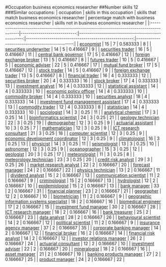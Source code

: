 #Occupation business economics researcher
##Number skills 12
###Similar occupations:
| occupation                                                                                |   skills in this occupation |   skills that match business economics researcher |   percentage match with business economics researcher |   skills not in business economics researcher |
|:------------------------------------------------------------------------------------------|----------------------------:|--------------------------------------------------:|------------------------------------------------------:|----------------------------------------------:|
| [economist](economist.md)                                                                 |                          15 |                                                 7 |                                              0.583333 |                                             8 |
| [securities underwriter](securities_underwriter.md)                                       |                          14 |                                                 5 |                                              0.416667 |                                             9 |
| [securities trader](securities_trader.md)                                                 |                          16 |                                                 5 |                                              0.416667 |                                            11 |
| [central bank governor](central_bank_governor.md)                                         |                          17 |                                                 5 |                                              0.416667 |                                            12 |
| [foreign exchange broker](foreign_exchange_broker.md)                                     |                          13 |                                                 5 |                                              0.416667 |                                             8 |
| [futures trader](futures_trader.md)                                                       |                          10 |                                                 5 |                                              0.416667 |                                             5 |
| [economic adviser](economic_adviser.md)                                                   |                          22 |                                                 5 |                                              0.416667 |                                            17 |
| [mutual fund broker](mutual_fund_broker.md)                                               |                          17 |                                                 5 |                                              0.416667 |                                            12 |
| [stock trader](stock_trader.md)                                                           |                          14 |                                                 5 |                                              0.416667 |                                             9 |
| [foreign exchange trader](foreign_exchange_trader.md)                                     |                          13 |                                                 5 |                                              0.416667 |                                             8 |
| [financial trader](financial_trader.md)                                                   |                          16 |                                                 4 |                                              0.333333 |                                            12 |
| [securities broker](securities_broker.md)                                                 |                          20 |                                                 4 |                                              0.333333 |                                            16 |
| [stock broker](stock_broker.md)                                                           |                          17 |                                                 4 |                                              0.333333 |                                            13 |
| [investment analyst](investment_analyst.md)                                               |                          16 |                                                 4 |                                              0.333333 |                                            12 |
| [statistical assistant](statistical_assistant.md)                                         |                          14 |                                                 4 |                                              0.333333 |                                            10 |
| [economic policy officer](economic_policy_officer.md)                                     |                          14 |                                                 4 |                                              0.333333 |                                            10 |
| [commodity broker](commodity_broker.md)                                                   |                          14 |                                                 4 |                                              0.333333 |                                            10 |
| [securities analyst](securities_analyst.md)                                               |                          18 |                                                 4 |                                              0.333333 |                                            14 |
| [investment fund management assistant](investment_fund_management_assistant.md)           |                          17 |                                                 4 |                                              0.333333 |                                            13 |
| [commodity trader](commodity_trader.md)                                                   |                          12 |                                                 4 |                                              0.333333 |                                             8 |
| [statistician](statistician.md)                                                           |                          14 |                                                 4 |                                              0.333333 |                                            10 |
| [sociologist](sociologist.md)                                                             |                          14 |                                                 3 |                                              0.25     |                                            11 |
| [analytical chemist](analytical_chemist.md)                                               |                          17 |                                                 3 |                                              0.25     |                                            14 |
| [bioinformatics scientist](bioinformatics_scientist.md)                                   |                          24 |                                                 3 |                                              0.25     |                                            21 |
| [geology technician](geology_technician.md)                                               |                          22 |                                                 3 |                                              0.25     |                                            19 |
| [demographer](demographer.md)                                                             |                          12 |                                                 3 |                                              0.25     |                                             9 |
| [actuarial assistant](actuarial_assistant.md)                                             |                          10 |                                                 3 |                                              0.25     |                                             7 |
| [mathematician](mathematician.md)                                                         |                          12 |                                                 3 |                                              0.25     |                                             9 |
| [ICT research consultant](ICT_research_consultant.md)                                     |                          21 |                                                 3 |                                              0.25     |                                            18 |
| [computer scientist](computer_scientist.md)                                               |                          12 |                                                 3 |                                              0.25     |                                             9 |
| [economic development coordinator](economic_development_coordinator.md)                   |                          12 |                                                 3 |                                              0.25     |                                             9 |
| [climatologist](climatologist.md)                                                         |                          16 |                                                 3 |                                              0.25     |                                            13 |
| [physicist](physicist.md)                                                                 |                          14 |                                                 3 |                                              0.25     |                                            11 |
| [seismologist](seismologist.md)                                                           |                          13 |                                                 3 |                                              0.25     |                                            10 |
| [astronomer](astronomer.md)                                                               |                          12 |                                                 3 |                                              0.25     |                                             9 |
| [oceanographer](oceanographer.md)                                                         |                          15 |                                                 3 |                                              0.25     |                                            12 |
| [geologist](geologist.md)                                                                 |                          20 |                                                 3 |                                              0.25     |                                            17 |
| [meteorologist](meteorologist.md)                                                         |                          11 |                                                 3 |                                              0.25     |                                             8 |
| [meteorology technician](meteorology_technician.md)                                       |                          23 |                                                 3 |                                              0.25     |                                            20 |
| [credit risk analyst](credit_risk_analyst.md)                                             |                          29 |                                                 3 |                                              0.25     |                                            26 |
| [market research analyst](market_research_analyst.md)                                     |                          22 |                                                 2 |                                              0.166667 |                                            20 |
| [forecast manager](forecast_manager.md)                                                   |                          24 |                                                 2 |                                              0.166667 |                                            22 |
| [physics technician](physics_technician.md)                                               |                          13 |                                                 2 |                                              0.166667 |                                            11 |
| [dividend analyst](dividend_analyst.md)                                                   |                          15 |                                                 2 |                                              0.166667 |                                            13 |
| [communication scientist](communication_scientist.md)                                     |                          11 |                                                 2 |                                              0.166667 |                                             9 |
| [criminologist](criminologist.md)                                                         |                          15 |                                                 2 |                                              0.166667 |                                            13 |
| [hydrologist](hydrologist.md)                                                             |                          12 |                                                 2 |                                              0.166667 |                                            10 |
| [epidemiologist](epidemiologist.md)                                                       |                          15 |                                                 2 |                                              0.166667 |                                            13 |
| [bank manager](bank_manager.md)                                                           |                          33 |                                                 2 |                                              0.166667 |                                            31 |
| [financial planner](financial_planner.md)                                                 |                          23 |                                                 2 |                                              0.166667 |                                            21 |
| [geographer](geographer.md)                                                               |                          12 |                                                 2 |                                              0.166667 |                                            10 |
| [biometrician](biometrician.md)                                                           |                          11 |                                                 2 |                                              0.166667 |                                             9 |
| [geographic information systems specialist](geographic_information_systems_specialist.md) |                          18 |                                                 2 |                                              0.166667 |                                            16 |
| [biomedical engineer](biomedical_engineer.md)                                             |                          17 |                                                 2 |                                              0.166667 |                                            15 |
| [investment fund manager](investment_fund_manager.md)                                     |                          30 |                                                 2 |                                              0.166667 |                                            28 |
| [ICT research manager](ICT_research_manager.md)                                           |                          18 |                                                 2 |                                              0.166667 |                                            16 |
| [bank treasurer](bank_treasurer.md)                                                       |                          25 |                                                 2 |                                              0.166667 |                                            23 |
| [data analyst](data_analyst.md)                                                           |                          28 |                                                 2 |                                              0.166667 |                                            26 |
| [behavioural scientist](behavioural_scientist.md)                                         |                          14 |                                                 2 |                                              0.166667 |                                            12 |
| [political scientist](political_scientist.md)                                             |                          11 |                                                 2 |                                              0.166667 |                                             9 |
| [insurance agency manager](insurance_agency_manager.md)                                   |                          37 |                                                 2 |                                              0.166667 |                                            35 |
| [corporate banking manager](corporate_banking_manager.md)                                 |                          14 |                                                 2 |                                              0.166667 |                                            12 |
| [financial broker](financial_broker.md)                                                   |                          16 |                                                 2 |                                              0.166667 |                                            14 |
| [financial risk analyst](financial_risk_analyst.md)                                       |                          14 |                                                 2 |                                              0.166667 |                                            12 |
| [investor relations manager](investor_relations_manager.md)                               |                          26 |                                                 2 |                                              0.166667 |                                            24 |
| [actuarial consultant](actuarial_consultant.md)                                           |                          12 |                                                 2 |                                              0.166667 |                                            10 |
| [investment adviser](investment_adviser.md)                                               |                          22 |                                                 2 |                                              0.166667 |                                            20 |
| [mineralogist](mineralogist.md)                                                           |                          18 |                                                 2 |                                              0.166667 |                                            16 |
| [asset manager](asset_manager.md)                                                         |                          21 |                                                 2 |                                              0.166667 |                                            19 |
| [banking products manager](banking_products_manager.md)                                   |                          27 |                                                 2 |                                              0.166667 |                                            25 |
| [product manager](product_manager.md)                                                     |                          24 |                                                 2 |                                              0.166667 |                                            22 |
